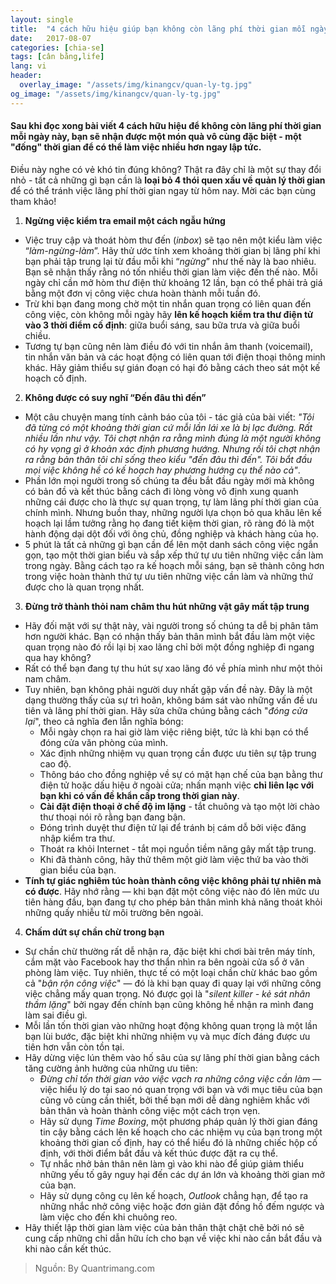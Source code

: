 ```yaml
---
layout: single
title:  "4 cách hữu hiệu giúp bạn không còn lãng phí thời gian mỗi ngày"
date:   2017-08-07
categories: [chia-se]
tags: [cân bằng,life]
lang: vi
header:
  overlay_image: "/assets/img/kinangcv/quan-ly-tg.jpg"
og_image: "/assets/img/kinangcv/quan-ly-tg.jpg"
---
```


#### Sau khi đọc xong bài viết 4 cách hữu hiệu để không còn lãng phí thời gian mỗi ngày này, bạn sẽ nhận được một món quà vô cùng đặc biệt - một "đống" thời gian để có thể làm việc nhiều hơn ngay lập tức.

Điều này nghe có vẻ khó tin đúng không? Thật ra đây chỉ là một sự thay đổi nhỏ - tất cả những gì bạn cần là **loại bỏ 4 thói quen xấu về quản lý thời gian** để có thể tránh việc lãng phí thời gian ngay từ hôm nay. Mời các bạn cùng tham khảo!

1. **Ngừng việc kiểm tra email một cách ngẫu hứng**
* Việc truy cập và thoát hòm thư đến (_inbox_) sẽ tạo nên một kiểu làm việc “_làm-ngừng-làm_”. Hãy thử ước tính xem khoảng thời gian bị lãng phí khi bạn phải tập trung lại từ đầu mỗi khi “_ngừng_” như thế này là bao nhiêu. Bạn sẽ nhận thấy rằng nó tốn nhiều thời gian làm việc đến thế nào. Mỗi ngày chỉ cần mở hòm thư điện thử khoảng 12 lần, bạn có thể phải trả giá bằng một đơn vị công việc chưa hoàn thành mỗi tuần đó.
* Trừ khi bạn đang mong chờ một tin nhắn quan trọng có liên quan đến công việc, còn không mỗi ngày hãy **lên kế hoạch kiểm tra thư điện tử vào 3 thời điểm cố định**: giữa buổi sáng, sau bữa trưa và giữa buổi chiều.
* Tương tự bạn cũng nên làm điều đó với tin nhắn âm thanh (voicemail), tin nhắn văn bản và các hoạt động có liên quan tới điện thoại thông minh khác. Hãy giảm thiểu sự gián đoạn có hại đó bằng cách theo sát một kế hoạch cố định.

2. **Không được có suy nghĩ “Đến đâu thì đến”**
* Một câu chuyện mang tính cảnh báo của tôi - tác giả của bài viết: _"Tôi đã từng có một khoảng thời gian cứ mỗi lần lái xe là bị lạc đường. Rất nhiều lần như vậy. Tôi chợt nhận ra rằng mình đúng là một người không có hy vọng gì ở khoản xác định phương hướng. Nhưng rồi tôi chợt nhận ra rằng bản thân tôi chỉ sống theo kiểu "đến đâu thì đến". Tôi bắt đầu mọi việc không hề có kế hoạch hay phương hướng cụ thể nào cả"_.
* Phần lớn mọi người trong số chúng ta đều bắt đầu ngày mới mà không có bản đồ và kết thúc bằng cách đi lòng vòng vô định xung quanh những cái được cho là thực sự quan trọng, tự làm lãng phí thời gian của chính mình. Nhưng buồn thay, những người lựa chọn bỏ qua khâu lên kế hoạch lại lầm tưởng rằng họ đang tiết kiệm thời gian, rõ ràng đó là một hành động dại dột đối với ông chủ, đồng nghiệp và khách hàng của họ.
* 5 phút là tất cả những gì bạn cần để lên một danh sách công việc ngắn gọn, tạo một thời gian biểu và sắp xếp thứ tự ưu tiên những việc cần làm trong ngày. Bằng cách tạo ra kế hoạch mỗi sáng, bạn sẽ thành công hơn trong việc hoàn thành thứ tự ưu tiên những việc cần làm và những thứ được cho là quan trọng nhất.

3. **Đừng trở thành thỏi nam châm thu hút những vật gây mất tập trung**
* Hãy đối mặt với sự thật này, vài người trong số chúng ta dễ bị phân tâm hơn người khác. Bạn có nhận thấy bản thân mình bắt đầu làm một việc quan trọng nào đó rồi lại bị xao lãng chỉ bởi một đồng nghiệp đi ngang qua hay không?
* Rất có thể bạn đang tự thu hút sự xao lãng đó về phía mình như một thỏi nam châm.
* Tuy nhiên, bạn không phải người duy nhất gặp vấn đề này. Đây là một dạng thường thấy của sự trì hoãn, không bám sát vào những vấn đề ưu tiên và lãng phí thời gian. Hãy sửa chữa chúng bằng cách "_đóng cửa lại_", theo cả nghĩa đen lẫn nghĩa bóng:
  * Mỗi ngày chọn ra hai giờ làm việc riêng biệt, tức là khi bạn có thể đóng cửa văn phòng của mình.
  * Xác định những nhiệm vụ quan trọng cần được ưu tiên sự tập trung cao độ.
  * Thông báo cho đồng nghiệp về sự có mặt hạn chế của bạn bằng thư điện tử hoặc dấu hiệu ở ngoài cửa; nhấn mạnh việc **chỉ liên lạc với bạn khi có vấn đề khẩn cấp trong thời gian này**.
  * **Cài đặt điện thoại ở chế độ im lặng** - tắt chuông và tạo một lời chào thư thoại nói rõ rằng bạn đang bận.
  * Đóng trình duyệt thư điện tử lại để tránh bị cám dỗ bởi việc đăng nhập kiểm tra thư.
  * Thoát ra khỏi Internet - tắt mọi nguồn tiềm năng gây mất tập trung.
  * Khi đã thành công, hãy thử thêm một giờ làm việc thứ ba vào thời gian biểu của bạn.
* **Tính tự giác nghiêm túc hoàn thành công việc không phải tự nhiên mà có được**. Hãy nhớ rằng — khi bạn đặt một công việc nào đó lên mức ưu tiên hàng đầu, bạn đang tự cho phép bản thân mình khả năng thoát khỏi những quấy nhiễu từ môi trường bên ngoài.

4. **Chấm dứt sự chần chừ trong bạn**
* Sự chần chừ thường rất dễ nhận ra, đặc biệt khi chơi bài trên máy tính, cắm mặt vào Facebook hay thơ thẩn nhìn ra bên ngoài cửa sổ ở văn phòng làm việc. Tuy nhiên, thực tế có một loại chần chừ khác bao gồm cả "_bận rộn công việc_" — đó là khi bạn quay đi quay lại với những công việc chẳng mấy quan trọng. Nó được gọi là "_silent killer - kẻ sát nhân thầm lặng_" bởi ngay đến chính bạn cũng không hề nhận ra mình đang làm sai điều gì.
* Mỗi lần tốn thời gian vào những hoạt động không quan trọng là một lần bạn lùi bước, đặc biệt khi những nhiệm vụ và mục đích đáng được ưu tiên hơn vẫn còn tồn tại.
* Hãy dừng việc lún thêm vào hố sâu của sự lãng phí thời gian bằng cách tăng cường ảnh hưởng của những ưu tiên:
  * _Đừng chỉ tốn thời gian vào việc vạch ra những công việc cần làm_ — việc hiểu lý do tại sao nó quan trọng với bạn và với mục tiêu của bạn cũng vô cùng cần thiết, bởi thế bạn mới dễ dàng nghiêm khắc với bản thân và hoàn thành công việc một cách trọn vẹn.
  * Hãy sử dụng _Time Boxing_, một phương pháp quản lý thời gian đáng tin cậy bằng cách lên kế hoạch cho các nhiệm vụ của bạn trong một khoảng thời gian cố định, hay có thể hiểu đó là những chiếc hộp cố định, với thời điểm bắt đầu và kết thúc được đặt ra cụ thể.
  * Tự nhắc nhở bản thân nên làm gì vào khi nào để giúp giảm thiểu những yếu tố gây nguy hại đến các dự án lớn và khoảng thời gian mở của bạn.
  * Hãy sử dụng công cụ lên kế hoạch, _Outlook_ chẳng hạn, để tạo ra những nhắc nhở công việc hoặc đơn giản đặt đồng hồ đếm ngược và làm việc cho đến khi chuông reo.
* Hãy thiết lập thời gian làm việc của bản thân thật chặt chẽ bởi nó sẽ cung cấp những chỉ dẫn hữu ích cho bạn về việc khi nào cần bắt đầu và khi nào cần kết thúc.

> Nguồn: By Quantrimang.com